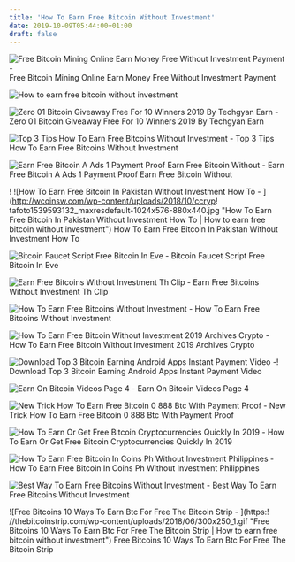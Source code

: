 ```yaml
---
title: 'How To Earn Free Bitcoin Without Investment'
date: 2019-10-09T05:44:00+01:00
draft: false
---
```


![Free Bitcoin Mining Online Earn Money Free Without Investment Payment - ](https://i0.wp.com/moneyhearsay.com/wp-content/uploads/2018/12/1546092113_hqdefault.jpg?fit=480%2C360&ssl=1 "Free Bitcoin Mining Online Earn Money Free Without Investment Payment | How to earn free bitcoin without investment") Free Bitcoin Mining Online Earn Money Free Without Investment Payment

![How to earn free bitcoin without investment](https://i.ytimg.com/vi/O1XEjnoljAc/hqdefault.jpg "How to earn free bitcoin without investment") 

![Zero 01 Bitcoin Giveaway Free For 10 Winners 2019 By Techgyan Earn - ](https://upcrypto.org/wp-content/uploads/2019/06/0-01-bitcoin-giveaway-free-for-10-winners-2019-by-techgyan-earn-free-bitcoin-without-investment-660x330.jpg "Zero 01 Bitcoin Giveaway Free Fo!   r 10 Winners 2019 By Techgyan Earn | How to earn free bitcoin without investment") Zero 01 Bitcoin Giveaway Free For 10 Winners 2019 By Techgyan Earn

![Top 3 Tips How To Earn Free Bitcoins Without Investment - ](http://bitcoinguides.net/wp-content/uploads/best-way-to-invest-in-bitcoin.jpg "Top 3 Tips How To Earn Free Bitcoins Without Investment | How to earn free bitcoin without investment") Top 3 Tips How To Earn Free Bitcoins Without Investment

![Earn Free Bitcoin A Ads 1 Payment Proof Earn Free Bitcoin Without - ](http://precoinnews.com/wp-content/uploads/2018/09/ccryptafoto1537132170_maxresdefault-1024x576-820x510.jpg "Earn Free Bitcoin A Ads 1 Payment Proof Earn Free Bitcoin Without | How to earn free bitcoin without investment") Earn Free Bitcoin A Ads 1 Payment Proof Earn Free Bitcoin Without

! ![How To Earn Free Bitcoin In Pakistan Without Investment How To - ](http://wcoinsw.com/wp-content/uploads/2018/10/ccryp!   tafoto1539593132_maxresdefault-1024x576-880x440.jpg "How To Earn Free Bitcoin In Pakistan Without Investment How To | How to earn free bitcoin without investment") How To Earn Free Bitcoin In Pakistan Without Investment How To

![Bitcoin Faucet Script Free Bitcoin In Eve - ](http://onlineoverload.com/wp-content/uploads/2018/12/bonusbitcoin-refer.jpg "Bitcoin Faucet Script Free Bitcoin In Eve | How to earn free bitcoin without investment") Bitcoin Faucet Script Free Bitcoin In Eve

![Earn Free Bitcoins Without Investment Th Clip - ](https://img.youtube.com/vi/wmc9vYQ4EJ8/mqdefault.jpg "Earn Free Bitcoins Without Investment Th Clip | How to earn free bitcoin without investment") Earn Free Bitcoins Without Investment Th Clip

![How To Earn Free Bitcoins Without Investment - ](https://i.ytimg.com/vi/N6o5ILHAu-s/hqdefault.jpg "How To Earn Free Bitcoins Without Investment | How to earn free bitcoin without investment") How To Earn Free Bitcoins Without Investment

![How To Earn Free Bitcoin Without Investment 2019 Archives Crypto - ](https://cryptobillboard.net/wp-content/uploads/2019/05/How-To-Earn-Free-Bitcoin-Without-Investment-2019-640x640.jpg "How To Earn Free Bitcoin Without Investment 2019 Archives Crypto | How to earn free bitcoin without investment") How To Earn Free Bitcoin Without Investment 2019 Archives Crypto

![Download Top 3 Bitcoin Earning Android Apps Instant Payment Video - ](http://img.youtube.com/vi/2NG2hf_3_u0/hqdefault.jpg "Download Top 3 Bitcoin Earning Android Apps!    Instant Payment Video | How to earn free bitcoin without investment")! Download Top 3 Bitcoin Earning Android Apps Instant Payment Video

![Earn On Bitcoin Videos Page 4 - ](http://video-money.com/uploads/thumbs/08f00d92f-1.jpg "Earn On Bitcoin Videos Page 4 | How to earn free bitcoin without investment") Earn On Bitcoin Videos Page 4

![New Trick How To Earn Free Bitcoin 0 888 Btc With Payment Proof - ](http://how-to-make-all.com/uploads/thumbs/97e8ecd00-1.jpg "New Trick How To Earn Free Bitcoin 0 888 Btc With Payment Proof | How to earn free bitcoin without investment") New Trick How To Earn Free Bitcoin 0 888 Btc With Payment Proof

![How To Earn Or Get Free Bitcoin Cryptocurrencies Quickly In 2019 - ](https://themoneymongers.com/wp-content/uploads/2019/05/BitTube.png "How To Earn Or Get Free Bitcoin Cryptocurrencies Quickly !   In 2019 | How to earn free bitcoin without investment") How To Earn Or Get Free Bitcoin Cryptocurrencies Quickly In 2019

![How To Earn Free Bitcoin In Coins Ph Without Investment Philippines - ](https://lazybuttgaming.com/wp-content/uploads/2019/07/1563515107_maxresdefault-678x381.jpg "How To Earn Free Bitcoin In Coins Ph Without Investment Philippines | How to earn free bitcoin without investment") How To Earn Free Bitcoin In Coins Ph Without Investment Philippines

![Best Way To Earn Free Bitcoins Without Investment - ](https://3.bp.blogspot.com/-VS0_NS9u2xA/XC4CoafXfCI/AAAAAAAAIvw/L1hqw_nHLSM5h7u5s5muC_J-z0av8YD1ACPcBGAYYCw/s640/1.png "Best Way To Earn Free Bitcoins Without Investment | How to earn free bitcoin without investment") Best Way To Earn Free Bitcoins Without Investment

![Free Bitcoins 10 Ways To Earn Btc For Free The Bitcoin Strip - ](https:!   //thebitcoinstrip.com/wp-content/uploads/2018/06/300x250_1.gif "Free Bitcoins 10 Ways To Earn Btc For Free The Bitcoin Strip | How to earn free bitcoin without investment") Free Bitcoins 10 Ways To Earn Btc For Free The Bitcoin Strip